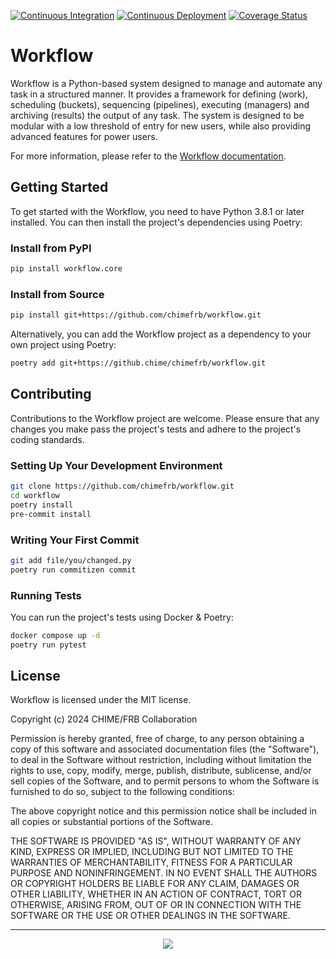 [![Continuous Integration](https://github.com/CHIMEFRB/workflow/actions/workflows/ci.yml/badge.svg?branch=main)](https://github.com/CHIMEFRB/workflow/actions/workflows/ci.yml) [![Continuous Deployment](https://github.com/CHIMEFRB/workflow/actions/workflows/cd.yml/badge.svg)](https://github.com/CHIMEFRB/workflow/actions/workflows/cd.yml) [![Coverage Status](https://coveralls.io/repos/github/CHIMEFRB/workflow/badge.svg?branch=main&t=WaYxol)](https://coveralls.io/github/CHIMEFRB/workflow?branch=main)

# Workflow

Workflow is a Python-based system designed to manage and automate any task in a structured manner. It provides a framework for defining (work), scheduling (buckets), sequencing (pipelines), executing (managers) and archiving (results) the output of any task. The system is designed to be modular with a low threshold of entry for new users, while also providing advanced features for power users.

For more information, please refer to the [Workflow documentation](https://chimefrb.github.io/workflow-docs/).

## Getting Started

To get started with the Workflow, you need to have Python 3.8.1 or later installed. You can then install the project's dependencies using Poetry:

### Install from PyPI

```bash
pip install workflow.core
```

### Install from Source

```bash
pip install git+https://github.com/chimefrb/workflow.git
```

Alternatively, you can add the Workflow project as a dependency to your own project using Poetry:

```bash
poetry add git+https://github.chime/chimefrb/workflow.git
```

## Contributing

Contributions to the Workflow project are welcome. Please ensure that any changes you make pass the project's tests and adhere to the project's coding standards.

### Setting Up Your Development Environment

```bash
git clone https://github.com/chimefrb/workflow.git
cd workflow
poetry install
pre-commit install
```

### Writing Your First Commit

```bash
git add file/you/changed.py
poetry run commitizen commit
```

### Running Tests

You can run the project's tests using Docker & Poetry:

```bash
docker compose up -d
poetry run pytest
```

## License

Workflow is licensed under the MIT license.

Copyright (c) 2024 CHIME/FRB Collaboration

Permission is hereby granted, free of charge, to any person obtaining a copy
of this software and associated documentation files (the "Software"), to deal
in the Software without restriction, including without limitation the rights
to use, copy, modify, merge, publish, distribute, sublicense, and/or sell
copies of the Software, and to permit persons to whom the Software is
furnished to do so, subject to the following conditions:

The above copyright notice and this permission notice shall be included in all
copies or substantial portions of the Software.

THE SOFTWARE IS PROVIDED "AS IS", WITHOUT WARRANTY OF ANY KIND, EXPRESS OR
IMPLIED, INCLUDING BUT NOT LIMITED TO THE WARRANTIES OF MERCHANTABILITY,
FITNESS FOR A PARTICULAR PURPOSE AND NONINFRINGEMENT. IN NO EVENT SHALL THE
AUTHORS OR COPYRIGHT HOLDERS BE LIABLE FOR ANY CLAIM, DAMAGES OR OTHER
LIABILITY, WHETHER IN AN ACTION OF CONTRACT, TORT OR OTHERWISE, ARISING FROM,
OUT OF OR IN CONNECTION WITH THE SOFTWARE OR THE USE OR OTHER DEALINGS IN THE
SOFTWARE.

---
<p align="center">
  <a href="Some Love">
    <img src="https://forthebadge.com/images/badges/built-with-love.svg">
  </a>
</p>
